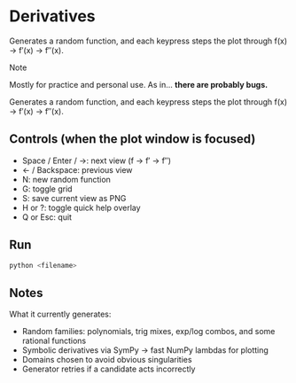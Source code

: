 # Derivatives

Generates a random function, and each keypress steps the plot through f(x) → f′(x) → f″(x).

> [!Note]
>
> Mostly for practice and personal use. As in... **there are probably bugs.**
>

Generates a random function, and each keypress steps the plot through f(x) → f′(x) → f″(x).

## Controls (when the plot window is focused)

- Space / Enter / →: next view (f → f′ → f″)
- ← / Backspace: previous view
- N: new random function
- G: toggle grid
- S: save current view as PNG
- H or ?: toggle quick help overlay
- Q or Esc: quit

## Run

```sh
python <filename>
```

## Notes

What it currently generates:

- Random families: polynomials, trig mixes, exp/log combos, and some rational functions
- Symbolic derivatives via SymPy → fast NumPy lambdas for plotting
- Domains chosen to avoid obvious singularities
- Generator retries if a candidate acts incorrectly
